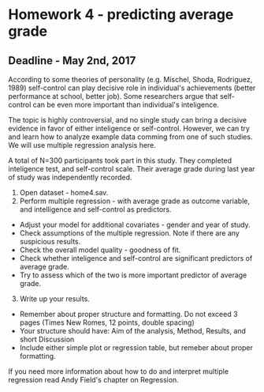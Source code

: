 # Homework 4 - predicting average grade

## Deadline - May 2nd, 2017

According to some theories of personality (e.g. Mischel, Shoda, Rodriguez, 1989) self-control can play decisive role in individual's
achievements (better performance at school, better job). Some researchers argue that self-control can be even more important than
individual's inteligence.

The topic is highly controversial, and no single study can bring a decisive evidence in favor of either inteligence or self-control.
However, we can try and learn how to analyze example data comming from one of such studies. We will use multiple regression analysis here.

A total of N=300 participants took part in this study. They completed inteligence test, and self-control scale.
Their average grade during last year of study was independently recorded.

1. Open dataset - home4.sav.
2. Perform multiple regression - with average grade as outcome variable, and intelligence and self-control as predictors.
 - Adjust your model for additional covariates - gender and year of study.
 - Check assumptions of the multiple regression. Note if there are any suspicious results.
 - Check the overall model quality - goodness of fit.
 - Check whether inteligence and self-control are significant predictors of average grade.
 - Try to assess which of the two is more important predictor of average grade.
3. Write up your results.
 - Remember about proper structure and formatting. Do not exceed 3 pages (Times New Romes, 12 points, double spacing)
 - Your structure should have: Aim of the analysis, Method, Results, and short Discussion
 - Include either simple plot or regression table, but remeber about proper formatting.

If you need more information about how to do and interpret multiple regression read Andy Field's chapter on Regression.
